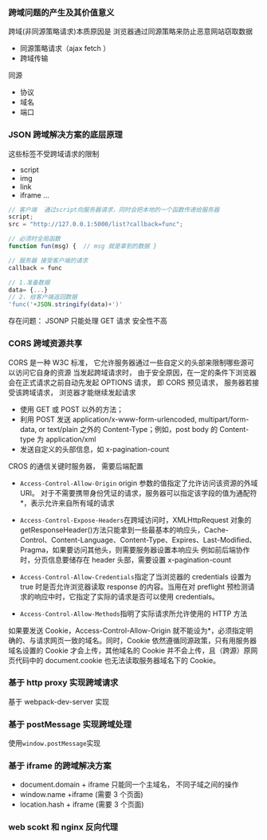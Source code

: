 ### 跨域问题的产生及其价值意义

跨域(非同源策略请求)本质原因是 浏览器通过同源策略来防止恶意网站窃取数据

- 同源策略请求（ajax fetch ）
- 跨域传输

同源

- 协议
- 域名
- 端口

### JSON 跨域解决方案的底层原理

这些标签不受跨域请求的限制

- script
- img
- link
- iframe
  ...

```javascript
// 客户端  通过script向服务器请求，同时会把本地的一个函数传递给服务器
script;
src = "http://127.0.0.1:5000/list?callback=func";

// 必须时全局函数
function fun(msg) {  // msg 就是拿到的数据 }

// 服务器 接受客户端的请求
callback = func

// 1.准备数据
data= {...}
// 2. 给客户端返回数据
'func('+JSON.stringify(data)+')'


```

存在问题： JSONP 只能处理 GET 请求 安全性不高

### CORS 跨域资源共享

CORS 是一种 W3C 标准， 它允许服务器通过一些自定义的头部来限制哪些源可以访问它自身的资源
当发起跨域请求时， 由于安全原因，在一定的条件下浏览器会在正式请求之前自动先发起 OPTIONS 请求， 即 CORS 预见请求， 服务器若接受该跨域请求， 浏览器才能继续发起请求

- 使用 GET 或 POST 以外的方法；
- 利用 POST 发送 application/x-www-form-urlencoded, multipart/form-data, or text/plain 之外的 Content-Type；例如，post body 的 Content-type 为 application/xml
- 发送自定义的头部信息，如 x-pagination-count

CROS 的通信关键时服务器， 需要后端配置

- `Access-Control-Allow-Origin` origin 参数的值指定了允许访问该资源的外域 URI。
  对于不需要携带身份凭证的请求，服务器可以指定该字段的值为通配符\*，表示允许来自所有域的请求

- `Access-Control-Expose-Headers`在跨域访问时，XMLHttpRequest 对象的 getResponseHeader()方法只能拿到一些最基本的响应头，Cache-Control、Content-Language、Content-Type、Expires、Last-Modified、Pragma，如果要访问其他头，则需要服务器设置本响应头
  例如前后端协作时，分页信息要储存在 header 头部，需要设置 x-pagination-count

- `Access-Control-Allow-Credentials`指定了当浏览器的 credentials 设置为 true 时是否允许浏览器读取 response 的内容。当用在对 preflight 预检测请求的响应中时，它指定了实际的请求是否可以使用 credentials。

- `Access-Control-Allow-Methods`指明了实际请求所允许使用的 HTTP 方法

如果要发送 Cookie，Access-Control-Allow-Origin 就不能设为\*，必须指定明确的、与请求网页一致的域名。同时，Cookie 依然遵循同源政策，只有用服务器域名设置的 Cookie 才会上传，其他域名的 Cookie 并不会上传，且（跨源）原网页代码中的 document.cookie 也无法读取服务器域名下的 Cookie。

### 基于 http proxy 实现跨域请求

基于 webpack-dev-server 实现

### 基于 postMessage 实现跨域处理

使用`window.postMessage`实现

### 基于 iframe 的跨域解决方案

- document.domain + iframe 只能同一个主域名， 不同子域之间的操作
- window.name +iframe (需要 3 个页面)
- location.hash + iframe (需要 3 个页面)

### web scokt 和 nginx 反向代理
